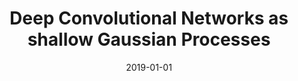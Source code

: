 ---
title: "Deep Convolutional Networks as shallow Gaussian Processes"
collection: publications
category: ml
permalink: /publication/2019-01-01-deep-conv
excerpt: 'This paper shows how deep convolutional networks can be understood as Gaussian processes.'
date: 2019-01-01
venue: 'ICLR'
citation: 'Garriga-Alonso A, Rasmussen CE, Aitchison L. (2019). &quot;Deep Convolutional Networks as shallow Gaussian Processes.&quot; <i>ICLR</i>.'
--- 